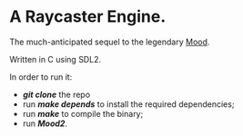 <!DOCTYPE html>
<html>
<body>

<h1><b>A Raycaster Engine.</b></h1>
The much-anticipated sequel to the legendary <a href="https://yknottyd.itch.io/mood">Mood</a>.

<p>Written in C using SDL2.</p>
<p>In order to run it:</p>
<ul>
    <li><b><i>git clone</i></b> the repo</li>
    <li>run <b><i>make depends</i></b> to install the required dependencies;</li>
    <li>run <b><i>make</i></b> to compile the binary;</li>
    <li>run <b><i>Mood2</i></b>.</li>
</ul>

</body>
</html>
